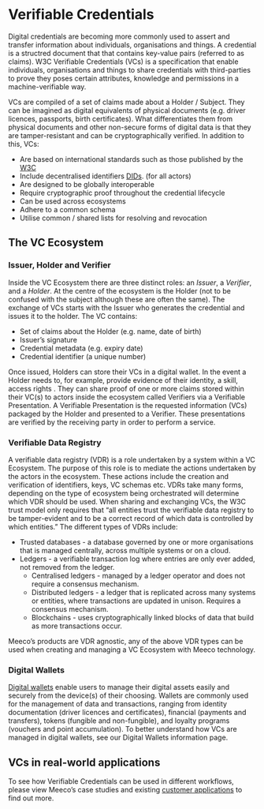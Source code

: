 # Verifiable Credentials

Digital credentials are becoming more commonly used to assert and transfer information about individuals, organisations and things. A credential is a structred document that that contains key-value pairs (referred to as claims). W3C Verifiable Credentials (VCs) is a specification that enable individuals, organisations and things to share credentials with third-parties to prove they poses certain attributes, knowledge and permissions in a machine-verifiable way.

VCs are compiled of a set of claims made about a Holder / Subject. They can be imagined as digital equivalents of physical documents (e.g. driver licences, passports, birth certificates). What differentiates them from physical documents and other non-secure forms of digital data is that they are tamper-resistant and can be cryptographically verified. In addition to this, VCs:

* Are based on international standards such as those published by the [W3C](https://www.w3.org/TR/vc-data-model/)
* Include decentralised identifiers [DIDs](docs/platform/did.md). (for all actors)
* Are designed to be globally interoperable
* Require cryptographic proof throughout the credential lifecycle
* Can be used across ecosystems
* Adhere to a common schema
* Utilise common / shared lists for resolving and revocation

## The VC Ecosystem

### Issuer, Holder and Verifier

Inside the VC Ecosystem there are three distinct roles: an *Issuer*, a *Verifier*, and a *Holder*. At the centre of the ecosystem is the Holder (not to be confused with the subject although these are often the same). The exchange of VCs starts with the Issuer who generates the credential and issues it to the holder. The VC contains:

* Set of claims about the Holder (e.g. name, date of birth)
* Issuer’s signature
* Credential metadata (e.g. expiry date)
* Credential identifier (a unique number)

Once issued, Holders can store their VCs in a digital wallet. In the event a Holder needs to, for example, provide evidence of their identity, a skill, access rights . They can share proof of one or more claims stored within their VC(s) to actors inside the ecosystem called Verifiers via a Verifiable Presentation. A Verifiable Presentation is the requested information (VCs) packaged by the Holder and presented to a Verifier. These presentations are verified by the receiving party in order to perform a service.

### Verifiable Data Registry

A verifiable data registry (VDR) is a role undertaken by a system within a VC Ecosystem. The purpose of this role is to mediate the actions undertaken by the actors in the ecosystem. These actions include the creation and verification of identifiers, keys, VC schemas etc. VDRs take many forms, depending on the type of ecosystem being orchestrated will determine which VDR should be used. When sharing and exchanging VCs, the W3C trust model only requires that “all entities trust the verifiable data registry to be tamper-evident and to be a correct record of which data is controlled by which entities.” The different types of VDRs include:

* Trusted databases - a database governed by one or more organisations that is managed centrally, across multiple systems or on a cloud.
* Ledgers - a verifiable transaction log where entries are only ever added, not removed from the ledger.
  * Centralised ledgers - managed by a ledger operator and does not require a consensus mechanism.
  * Distributed ledgers - a ledger that is replicated across many systems or entities, where transactions are updated in unison. Requires a consensus mechanism.
  * Blockchains - uses cryptographically linked blocks of data that build as more transactions occur.

Meeco’s products are VDR agnostic, any of the above VDR types can be used when creating and managing a VC Ecosystem with Meeco technology.

### Digital Wallets

[Digital wallets](docs/concepts/digital-wallet.md) enable users to manage their digital assets easily and securely from the device(s) of their choosing. Wallets are commonly used for the management of data and transactions, ranging from identity documentation (driver licences and certificates), financial (payments and transfers), tokens (fungible and non-fungible), and loyalty programs (vouchers and point accumulation). To better understand how VCs are managed in digital wallets, see our Digital Wallets information page.

## VCs in real-world applications

To see how Verifiable Credentials can be used in different workflows, please view Meeco’s case studies and existing [customer applications](https://www.meeco.me/powered-by-meeco) to find out more.

